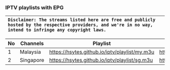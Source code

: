 ### IPTV playlists with EPG
| `Disclaimer: The streams listed here are free and publicly hosted by the respective providers, and we're in no way, intend to infringe any copyright laws.` |  
| :--- |

| No | Channels | Playlist |  EPG (7 days) |
| --- | --- | --- | --- |
| 1 | Malaysia | https://hsytes.github.io/iptv/playlist/my.m3u | https://hsytes.github.io/iptv/epg/my.xml |
| 2 | Singapore | https://hsytes.github.io/iptv/playlist/sg.m3u | https://hsytes.github.io/iptv/epg/sg.xml |

